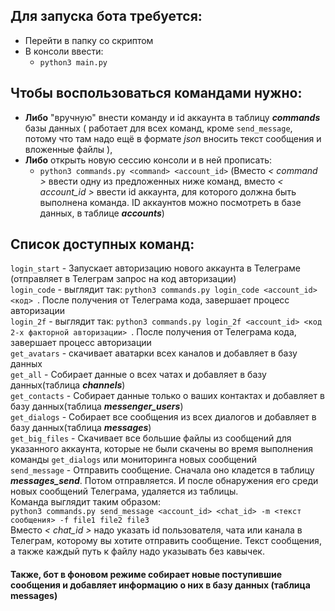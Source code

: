 ## Для запуска бота требуется:
- Перейти в папку со скриптом
- В консоли ввести:
  - `python3 main.py`

## Чтобы воспользоваться командами нужно:
  - **Либо** "вручную" внести команду и id аккаунта в таблицу ***commands*** базы данных ( работает для всех команд, кроме `send_message`, потому что там надо ещё в формате *json* вносить текст сообщения и вложенные файлы ),   
  - **Либо** открыть новую сессию консоли и в ней прописать:
    - `python3 commands.py <command> <account_id>` (Вместо *< command >* ввести одну из предложенных ниже команд, вместо *< account_id >* ввести id аккаунта, для которого должна быть выполнена команда. ID аккаунтов можно посмотреть в базе данных, в таблице ***accounts***)

## Список доступных команд:
`login_start` - Запускает авторизацию нового аккаунта в Телеграме (отправляет в Телеграм запрос на код авторизации)  
`login_code` - выглядит так: `python3 commands.py login_code <account_id> <код> `. После получения от Телеграма кода, завершает процесс авторизации  
`login_2f` - выглядит так: `python3 commands.py login_2f <account_id> <код 2-х факторной авторизации> `. После получения от Телеграма кода, завершает процесс авторизации  
`get_avatars` - скачивает аватарки всех каналов и добавляет в базу данных  
`get_all` - Собирает данные о всех чатах и добавляет в базу данных(таблица ***channels***)  
`get_contacts` - Собирает данные только о ваших контактах и добавляет в базу данных(таблица ***messenger_users***)  
`get_dialogs` - Собирает все сообщения из всех диалогов и добавляет в базу данных(таблица ***messages***)  
`get_big_files` - Скачивает все большие файлы из сообщений для указанного аккаунта, которые не были скачены во время выполнения команды `get_dialogs` или мониторинга новых сообщений  
`send_message` - Отправить сообщение. Сначала оно кладется в таблицу ***messages_send***. Потом отправляется. И после обнаружения его среди новых сообщений Телеграма, удаляется из таблицы.  
Команда выглядит таким образом:  
`python3 commands.py send_message <account_id> <chat_id> -m <текст сообщения> -f file1 file2 file3`  
Вместо *< chat_id >* надо указать id пользователя, чата или канала в Телеграм, которому вы хотите отправить сообщение. Текст сообщения, а также каждый путь к файлу надо указывать без кавычек.  


#### Также, бот в фоновом режиме собирает новые поступившие сообщения и добавляет информацию о них в базу данных (таблица messages)
